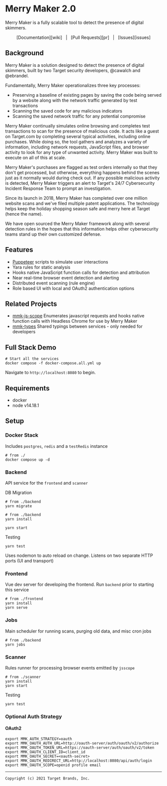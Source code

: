 # Merry Maker 2.0

Merry Maker is a fully scalable tool to detect the presence of digital skimmers.

<div align="center">

[Documentation][wiki]&nbsp;&nbsp;&nbsp;|&nbsp;&nbsp;&nbsp;[Pull Requests][pr]&nbsp;&nbsp;&nbsp;|&nbsp;&nbsp;&nbsp;[Issues][issues]

</div>

## Background

Merry Maker is a solution designed to detect the presence of digital skimmers, built by two Target security
developers, @cawalch and @ebrandel.

Fundamentally, Merry Maker operationalizes three key processes:

- Preserving a baseline of existing pages by saving the code being served by a website along with the
  network traffic generated by test transactions
- Scanning the saved code for any malicious indicators
- Scanning the saved network traffic for any potential compromise

Merry Maker continually simulates online browsing and completes test transactions to scan for the presence of
malicious code. It acts like a guest on Target.com by completing several typical activities, including
online purchases. While doing so, the tool gathers and analyzes a variety of information, including network requests,
JavaScript files, and browser activity to look for any type of unwanted activity. Merry Maker was built to execute on
all of this at scale.

Merry Maker's purchases are flagged as test orders internally so that they don't get processed, but otherwise,
everything happens behind the scenes just as it normally would during check out. If any possible malicious activity is
detected, Merry Maker triggers an alert to Target's 24/7 Cybersecurity Incident Response Team to prompt an
investigation.

Since its launch in 2018, Merry Maker has completed over one million website scans and we've filed multiple patent
applications. The technology helps keep the holiday shopping season safe and merry here at Target (hence the name).

We have open sourced the Merry Maker framework along with several detection rules in the hopes that this
information helps other cybersecurity teams stand up their own customized defense.

## Features

- [Puppeteer](https://pptr.dev/) scripts to simulate user interactions
- Yara rules for static analysis
- Hooks native JavaScript function calls for detection and attribution
- Near real-time browser event detection and alerting
- Distributed event scanning (rule engine)
- Role based UI with local and OAuth2 authentication options


## Related Projects

- [mmk-js-scope](https://github.com/target/mmk-js-scope) Enumerates javascript requests and hooks native function calls
  with Headless Chrome for use by Merry Maker
- [mmk-types](https://github.com/target/mmk-types) Shared typings between services - only needed for developers


## Full Stack Demo

```
# Start all the services
docker compose -f docker-compose.all.yml up
```

Navigate to `http://localhost:8080` to begin.

## Requirements

- docker
- node v14.18.1

## Setup

### Docker Stack

Includes `postgres`, `redis` and a `testRedis` instance

```
# from ./
docker compose up -d
```

### Backend

API service for the `frontend` and `scanner`

DB Migration

```
# from ./backend
yarn migrate
```

```
# from ./backend
yarn install

yarn start
```

Testing

```
yarn test
```

Uses nodemon to auto reload on change. Listens on two separate HTTP ports (UI and transport)

### Frontend

Vue dev server for developing the frontend. Run `backend` prior to starting this service

```
# from ./frontend
yarn install
yarn serve
```

### Jobs

Main scheduler for running scans, purging old data, and misc cron jobs

```
# from ./backend
yarn jobs
```

### Scanner

Rules runner for processing browser events emitted by `jsscope`

```
# from ./scanner
yarn install
yarn start
```

Testing

```
yarn test
```

### Optional Auth Strategy

#### OAuth2

```
export MMK_AUTH_STRATEGY=oauth
export MMK_OAUTH_AUTH_URL=http://oauth-server/auth/oauth/v2/authorize
export MMK_OAUTH_TOKEN_URL=https://oauth-server/auth/oauth/v2/token
export MMK_OAUTH_CLIENT_ID=client_id
export MMK_OAUTH_SECRET=<oauth-secret>
export MMK_OAUTH_REDIRECT_URL=http://localhost:8080/api/auth/login
export MMK_OAUTH_SCOPE=openid profile email
```

---

```
Copyright (c) 2021 Target Brands, Inc.
```
